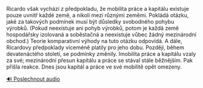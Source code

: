 
Ricardo však vychází z předpokladu, že mobilita práce a kapitálu existuje pouze uvnitř každé země, a nikoli mezi různými zeměmi. Pokládá otázku, jaké za takových podmínek musí být důsledky svobodného pohybu výrobků. (Pokud neexistuje ani pohyb výrobků, potom je každá země hospodářsky izolovaná a soběstačná a neexistuje vůbec žádný mezinárodní obchod.) Teorie komparativní výhody na tuto otázku odpovídá. A dále, Ricardovy předpoklady víceméně platily pro jeho dobu. Později, během devatenáctého století, se podmínky změnily. Imobilita práce a kapitálu vzaly za své; mezinárodní přesun kapitálu a práce se stával stále běžnějším. Pak přišla reakce. Dnes jsou kapitál a práce ve své mobilitě opět omezeny.

[🔊 Poslechnout audio](/data/7-paragraphs/audio/chapter_37/para_007-Ricardo-vak-vychz-z-pedpokladu-e-mobilita-pr.mp3)
